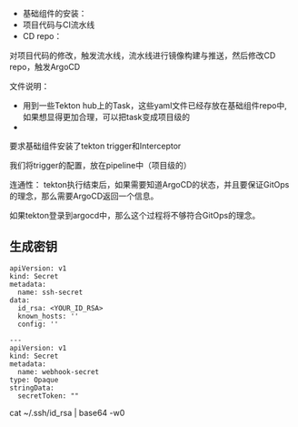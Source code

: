 - 基础组件的安装：
- 项目代码与CI流水线
- CD repo： 


对项目代码的修改，触发流水线，流水线进行镜像构建与推送，然后修改CD repo，触发ArgoCD 


文件说明：
- 用到一些Tekton hub上的Task，这些yaml文件已经存放在基础组件repo中, 如果想显得更加合理，可以把task变成项目级的
- 


要求基础组件安装了tekton trigger和Interceptor

我们将trigger的配置，放在pipeline中（项目级的）


连通性：
tekton执行结束后，如果需要知道ArgoCD的状态，并且要保证GitOps的理念，那么需要ArgoCD返回一个信息。

如果tekton登录到argocd中，那么这个过程将不够符合GitOps的理念。 

## 生成密钥
```
apiVersion: v1
kind: Secret
metadata:
  name: ssh-secret
data:
  id_rsa: <YOUR_ID_RSA>
  known_hosts: ''
  config: ''

---
apiVersion: v1
kind: Secret
metadata:
  name: webhook-secret
type: Opaque
stringData:
  secretToken: ""
```
cat ~/.ssh/id_rsa | base64 -w0  



